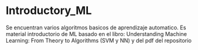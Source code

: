 # Introductory_ML

Se encuentran varios algoritmos basicos de aprendizaje automatico. Es material introductorio de ML basado en el libro: Understanding Machine Learning:
From Theory to Algorithms (SVM y NN) y del pdf del repositorio
